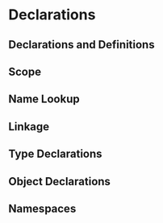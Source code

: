 # Declarations #

## Declarations and Definitions ##

## Scope ##

## Name Lookup ##

## Linkage ##

## Type Declarations ##

## Object Declarations ##

## Namespaces ##